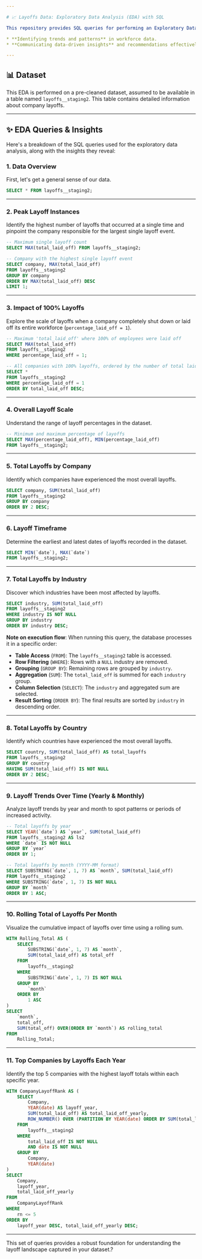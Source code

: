 ```yaml
---

# 📈 Layoffs Data: Exploratory Data Analysis (EDA) with SQL

This repository provides SQL queries for performing an Exploratory Data Analysis (EDA) on employee layoff data. The goal of this project is to uncover trends, patterns, and interesting insights, including outliers, within workforce reduction events. By working through these queries, you'll gain practical experience in:

* **Identifying trends and patterns** in workforce data.
* **Communicating data-driven insights** and recommendations effectively.

---
```


## 📊 Dataset

This EDA is performed on a pre-cleaned dataset, assumed to be available in a table named `layoffs__staging2`. This table contains detailed information about company layoffs.

---

## ✨ EDA Queries & Insights

Here's a breakdown of the SQL queries used for the exploratory data analysis, along with the insights they reveal:

### 1. Data Overview

First, let's get a general sense of our data.

```sql
SELECT * FROM layoffs__staging2;
```

---

### 2. Peak Layoff Instances

Identify the highest number of layoffs that occurred at a single time and pinpoint the company responsible for the largest single layoff event.

```sql
-- Maximum single layoff count
SELECT MAX(total_laid_off) FROM layoffs__staging2;

-- Company with the highest single layoff event
SELECT company, MAX(total_laid_off)
FROM layoffs__staging2
GROUP BY company
ORDER BY MAX(total_laid_off) DESC
LIMIT 1;
```

---

### 3. Impact of 100% Layoffs

Explore the scale of layoffs when a company completely shut down or laid off its entire workforce (`percentage_laid_off = 1`).

```sql
-- Maximum 'total_laid_off' where 100% of employees were laid off
SELECT MAX(total_laid_off)
FROM layoffs__staging2
WHERE percentage_laid_off = 1;

-- All companies with 100% layoffs, ordered by the number of total laid off
SELECT *
FROM layoffs__staging2
WHERE percentage_laid_off = 1
ORDER BY total_laid_off DESC;
```

---

### 4. Overall Layoff Scale

Understand the range of layoff percentages in the dataset.

```sql
-- Minimum and maximum percentage of layoffs
SELECT MAX(percentage_laid_off), MIN(percentage_laid_off)
FROM layoffs__staging2;
```

---

### 5. Total Layoffs by Company

Identify which companies have experienced the most overall layoffs.

```sql
SELECT company, SUM(total_laid_off)
FROM layoffs__staging2
GROUP BY company
ORDER BY 2 DESC;
```

---

### 6. Layoff Timeframe

Determine the earliest and latest dates of layoffs recorded in the dataset.

```sql
SELECT MIN(`date`), MAX(`date`)
FROM layoffs__staging2;
```

---

### 7. Total Layoffs by Industry

Discover which industries have been most affected by layoffs.

```sql
SELECT industry, SUM(total_laid_off)
FROM layoffs__staging2
WHERE industry IS NOT NULL
GROUP BY industry
ORDER BY industry DESC;
```
**Note on execution flow**: When running this query, the database processes it in a specific order:
* **Table Access** (`FROM`): The `layoffs__staging2` table is accessed.
* **Row Filtering** (`WHERE`): Rows with a `NULL` industry are removed.
* **Grouping** (`GROUP BY`): Remaining rows are grouped by `industry`.
* **Aggregation** (`SUM`): The `total_laid_off` is summed for each `industry` group.
* **Column Selection** (`SELECT`): The `industry` and aggregated sum are selected.
* **Result Sorting** (`ORDER BY`): The final results are sorted by `industry` in descending order.

---

### 8. Total Layoffs by Country

Identify which countries have experienced the most overall layoffs.

```sql
SELECT country, SUM(total_laid_off) AS total_layoffs
FROM layoffs__staging2
GROUP BY country
HAVING SUM(total_laid_off) IS NOT NULL
ORDER BY 2 DESC;
```

---

### 9. Layoff Trends Over Time (Yearly & Monthly)

Analyze layoff trends by year and month to spot patterns or periods of increased activity.

```sql
-- Total layoffs by year
SELECT YEAR(`date`) AS `year`, SUM(total_laid_off)
FROM layoffs__staging2 AS ls2
WHERE `date` IS NOT NULL
GROUP BY `year`
ORDER BY 1;

-- Total layoffs by month (YYYY-MM format)
SELECT SUBSTRING(`date`, 1, 7) AS `month`, SUM(total_laid_off)
FROM layoffs__staging2
WHERE SUBSTRING(`date`, 1, 7) IS NOT NULL
GROUP BY `month`
ORDER BY 1 ASC;
```

---

### 10. Rolling Total of Layoffs Per Month

Visualize the cumulative impact of layoffs over time using a rolling sum.

```sql
WITH Rolling_Total AS (
    SELECT
        SUBSTRING(`date`, 1, 7) AS `month`,
        SUM(total_laid_off) AS total_off
    FROM
        layoffs__staging2
    WHERE
        SUBSTRING(`date`, 1, 7) IS NOT NULL
    GROUP BY
        `month`
    ORDER BY
        1 ASC
)
SELECT
    `month`,
    total_off,
    SUM(total_off) OVER(ORDER BY `month`) AS rolling_total
FROM
    Rolling_Total;
```

---

### 11. Top Companies by Layoffs Each Year

Identify the top 5 companies with the highest layoff totals within each specific year.

```sql
WITH CompanyLayoffRank AS (
    SELECT
        Company,
        YEAR(date) AS layoff_year,
        SUM(total_laid_off) AS total_laid_off_yearly,
        ROW_NUMBER() OVER (PARTITION BY YEAR(date) ORDER BY SUM(total_laid_off) DESC) AS rn
    FROM
        layoffs__staging2
    WHERE
        total_laid_off IS NOT NULL
        AND date IS NOT NULL
    GROUP BY
        Company,
        YEAR(date)
)
SELECT
    Company,
    layoff_year,
    total_laid_off_yearly
FROM
    CompanyLayoffRank
WHERE
    rn <= 5
ORDER BY
    layoff_year DESC, total_laid_off_yearly DESC;
```

---

This set of queries provides a robust foundation for understanding the layoff landscape captured in your dataset.?
